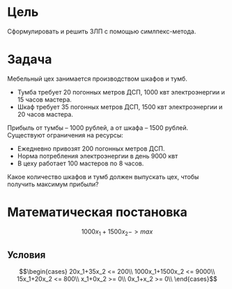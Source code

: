 # Цель
 Сформулировать и решить ЗЛП с помощью симлпекс-метода.
# Задача
Мебельный цех занимается производством шкафов и тумб. 

- Тумба требует 20 погонных метров ДСП, 1000 квт электроэнергии и 15 часов мастера.
- Шкаф требует 35 погонных метров ДСП, 1500 квт электроэнергии и 20 часов мастера.

Прибыль от тумбы – 1000 рублей, а от шкафа – 1500 рублей. 
Существуют ограничения на ресурсы: 
- Ежедневно привозят 200 погонных метров ДСП.
- Норма потребления электроэнергии в день 9000 квт
- В цеху работает 100 мастеров по 8 часов.
  
Какое количество шкафов и тумб должен выпускать цех, чтобы получить максимум прибыли?
# Математическая постановка
$$1000x_1+1500x_2->max$$
## Условия
$$\begin{cases}
20x_1+35x_2 <= 200\\
1000x_1+1500x_2 <= 9000\\
15x_1+20x_2 <= 800\\
x_1+0x_2 >= 0\\
0x_1+x_2 >= 0\\
\end{cases}$$
